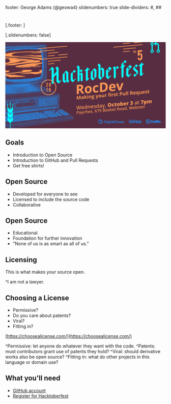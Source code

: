 footer: George Adams (@geowa4)
slidenumbers: true
slide-dividers: #, ##

#

[.footer: ]

[.slidenumbers: false]

![](rocdev-hacktoberfest-cropped.png)

## Goals

- Introduction to Open Source
- Introduction to GitHub and Pull Requests
- Get free shirts!

## Open Source

- Developed for everyone to see
- Licensed to include the source code
- Collaborative

## Open Source

- Educational
- Foundation for further innovation
- "None of us is as smart as all of us."

## Licensing

This is what makes your source open.

^I am not a lawyer.

## Choosing a License

- Permissive?
- Do you care about patents?
- Viral?
- Fitting in?

[https://choosealicense.com/](https://choosealicense.com/)

^Permissive: let anyone do whatever they want with the code.
^Patents: must contributors grant use of patents they hold?
^Viral: should derivative works also be open source?
^Fitting in: what do other projects in this language or domain use?

## What you'll need

- [GitHub account](https://github.com/join)
- [Register for Hacktoberfest](https://hacktoberfest.digitalocean.com/)
